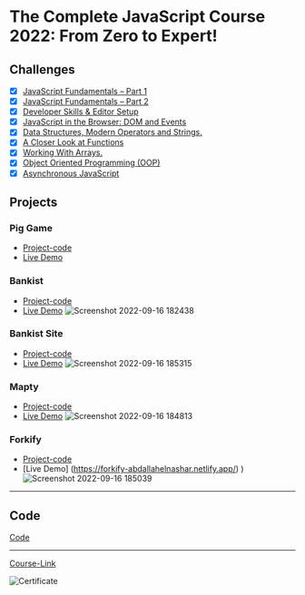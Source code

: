# The Complete JavaScript Course 2022: From Zero to Expert!

## Challenges

- [x] [JavaScript Fundamentals – Part 1 ](./Challenges/JavaScript%20Fundamentals%20%E2%80%93%20Part%201/)
- [x] [JavaScript Fundamentals – Part 2](./Challenges/JavaScript%20Fundamentals%20%E2%80%93%20Part%202/)
- [x] [Developer Skills & Editor Setup ](./Challenges/Developer%20Skills%20%26%20Editor%20Setup/)
- [x] [JavaScript in the Browser: DOM and Events](./Challenges/JavaScript%20in%20the%20Browser%20DOM%20and%20Events/)
- [x] [Data Structures, Modern Operators and Strings.](./Challenges/Data%20Structures%2C%20Modern%20Operators%20and%20Strings/)
- [x] [A Closer Look at Functions](./Challenges/A%20Closer%20Look%20at%20Functions/)
- [x] [Working With Arrays.](./Challenges/Working%20With%20Arrays/)
- [x] [Object Oriented Programming (OOP)](<./Challenges/Object%20Oriented%20Programming%20(OOP)/>)
- [x] [Asynchronous JavaScript](./Challenges/Asynchronous%20JavaScript/)

## Projects

### Pig Game

- [Project-code](./Projects/Pig-Game)
- [Live Demo]()

### Bankist

- [Project-code](./Projects/Bankist)
- [Live Demo](https://abdallah-bankist.netlify.app/)
![Screenshot 2022-09-16 182438](https://user-images.githubusercontent.com/90924885/190685553-225cdb5f-7a88-48cd-9a50-e5634b0ecfee.png)


### Bankist Site

- [Project-code](./Projects/Bankist-Site)
- [Live Demo](https://abdallah-bankist-site.netlify.app/)
![Screenshot 2022-09-16 185315](https://user-images.githubusercontent.com/90924885/190690067-d925fc9d-37d3-4612-ab03-5bf03655f60c.png)

### Mapty

- [Project-code](./Projects/Mapty)
- [Live Demo](https://abdallah-mapty-app.netlify.app/)
![Screenshot 2022-09-16 184813](https://user-images.githubusercontent.com/90924885/190689360-cee7172d-e0e3-4cf5-9529-334a991b29c8.png)

### Forkify

- [Project-code](./Projects/Forkify)
- [Live Demo] (https://forkify-abdallahelnashar.netlify.app/)
)
![Screenshot 2022-09-16 185039](https://user-images.githubusercontent.com/90924885/190689737-bae9fc18-3698-459e-8285-e9db8f8e3428.png)

---

## Code

[Code](Code)

---

[Course-Link](https://www.udemy.com/course/the-complete-javascript-course/)<br>

![Certificate](https://via.placeholder.com/468x300?text=Certificate+Here)
